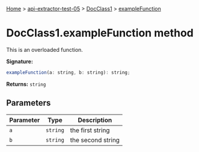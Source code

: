 [Home](./index) &gt; [api-extractor-test-05](./api-extractor-test-05.md) &gt; [DocClass1](./api-extractor-test-05.docclass1.md) &gt; [exampleFunction](./api-extractor-test-05.docclass1.examplefunction.md)

# DocClass1.exampleFunction method

This is an overloaded function.

**Signature:**
```javascript
exampleFunction(a: string, b: string): string;
```
**Returns:** `string`

## Parameters

|  Parameter | Type | Description |
|  --- | --- | --- |
|  `a` | `string` | the first string |
|  `b` | `string` | the second string |

